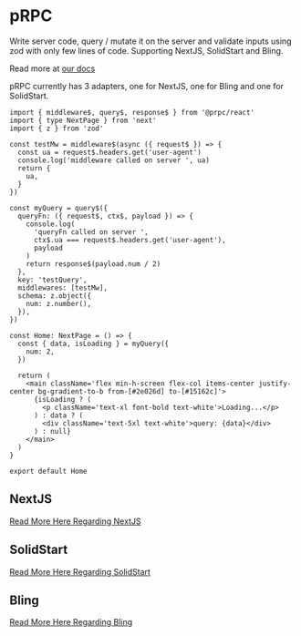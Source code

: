 # pRPC

Write server code, query / mutate it on the server and validate inputs using zod with only few lines of code. Supporting NextJS, SolidStart and Bling.

Read more at [our docs](https://prpc.vercel.app)

pRPC currently has 3 adapters, one for NextJS, one for Bling and one for SolidStart.

```tsx
import { middleware$, query$, response$ } from '@prpc/react'
import { type NextPage } from 'next'
import { z } from 'zod'

const testMw = middleware$(async ({ request$ }) => {
  const ua = request$.headers.get('user-agent')
  console.log('middleware called on server ', ua)
  return {
    ua,
  }
})

const myQuery = query$({
  queryFn: ({ request$, ctx$, payload }) => {
    console.log(
      'queryFn called on server ',
      ctx$.ua === request$.headers.get('user-agent'),
      payload
    )
    return response$(payload.num / 2)
  },
  key: 'testQuery',
  middlewares: [testMw],
  schema: z.object({
    num: z.number(),
  }),
})

const Home: NextPage = () => {
  const { data, isLoading } = myQuery({
    num: 2,
  })

  return (
    <main className='flex min-h-screen flex-col items-center justify-center bg-gradient-to-b from-[#2e026d] to-[#15162c]'>
      {isLoading ? (
        <p className='text-xl font-bold text-white'>Loading...</p>
      ) : data ? (
        <div className='text-5xl text-white'>query: {data}</div>
      ) : null}
    </main>
  )
}

export default Home
```

## NextJS

[Read More Here Regarding NextJS](https://prpc.vercel.app/react/install)

## SolidStart

[Read More Here Regarding SolidStart](https://prpc.vercel.app/solid/install)

## Bling

[Read More Here Regarding Bling](https://prpc.vercel.app/react/install)

